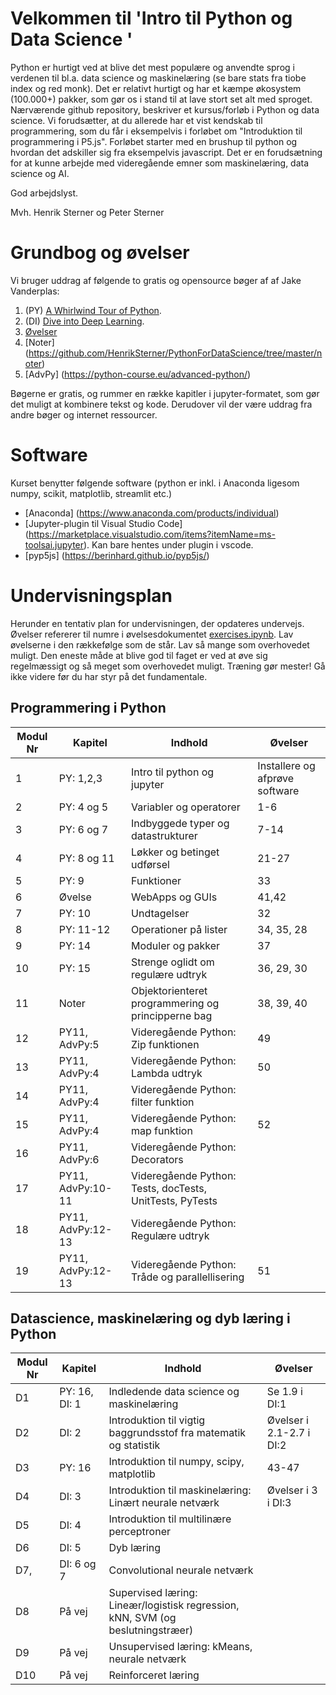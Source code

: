 # Velkommen til 'Intro til Python og Data Science '
Python er hurtigt ved at blive det mest populære og anvendte sprog i verdenen til bl.a. data science og maskinelæring (se bare stats fra tiobe index og red monk). Det er relativt hurtigt og har et kæmpe økosystem (100.000+) pakker, som gør os i stand til at lave stort set alt med sproget. 
Nærværende github repository, beskriver et kursus/forløb i Python og data science. Vi forudsætter, at du allerede har et vist kendskab til programmering, som du får i eksempelvis i forløbet om "Introduktion til programmering i P5.js".
Forløbet starter med en brushup til python og hvordan det adskiller sig fra eksempelvis javascript. Det er en forudsætning for at kunne arbejde med videregående emner som maskinelæring, data science og AI. 

God arbejdslyst.

Mvh.
Henrik Sterner og Peter Sterner

# Grundbog og øvelser
Vi bruger uddrag af følgende to gratis og opensource bøger af af Jake Vanderplas: 
1. (PY) [A Whirlwind Tour of Python](https://jakevdp.github.io/WhirlwindTourOfPython/). 
2. (DI) [Dive into Deep Learning](https://d2l.ai/).
3. [Øvelser](https://github.com/HenrikSterner/PythonForDataScience/blob/master/exercises/exercises.ipynb)
4. [Noter] (https://github.com/HenrikSterner/PythonForDataScience/tree/master/noter)
5. [AdvPy] (https://python-course.eu/advanced-python/)


Bøgerne er gratis, og rummer en række kapitler i jupyter-formatet, som gør det muligt at kombinere tekst og kode. Derudover vil der være uddrag fra andre bøger og internet ressourcer.

# Software
Kurset benytter følgende software (python er inkl. i Anaconda ligesom numpy, scikit, matplotlib, streamlit etc.) 
- [Anaconda] (https://www.anaconda.com/products/individual) 
- [Jupyter-plugin til Visual Studio Code] (https://marketplace.visualstudio.com/items?itemName=ms-toolsai.jupyter). Kan bare hentes under plugin i vscode.
- [pyp5js] (https://berinhard.github.io/pyp5js/)


# Undervisningsplan
Herunder en tentativ plan for undervisningen, der opdateres undervejs. Øvelser refererer til numre i øvelsesdokumentet [exercises.ipynb](https://github.com/HenrikSterner/PythonForDataScience/blob/master/exercises/exercises.ipynb). Lav øvelserne i den rækkefølge som de står. Lav så mange som overhovedet muligt. Den eneste måde at blive god til faget er ved at øve sig regelmæssigt og så meget som overhovedet muligt. Træning gør mester! Gå ikke videre før du har styr på det fundamentale.

## Programmering i Python

Modul Nr       | Kapitel     | Indhold                     | Øvelser     |
----------- | ----------- | ----------------------------| ----------- |
1          | PY: 1,2,3       | Intro til python og jupyter |   Installere og afprøve software         |
2 | PY: 4 og 5 | Variabler og operatorer  | 1-6 |
3 | PY: 6 og 7 | Indbyggede typer og datastrukturer | 7-14 |
4 | PY: 8 og 11 | Løkker og betinget udførsel | 21-27|
5 | PY: 9 | Funktioner | 33 |
6 |   Øvelse    | WebApps og GUIs  | 41,42 |
7 | PY: 10 | Undtagelser | 32 |
8 | PY: 11-12 | Operationer på lister |34, 35, 28|
9 | PY: 14 | Moduler og pakker | 37 |
10 | PY: 15 | Strenge oglidt om regulære udtryk | 36, 29, 30|
11 | Noter | Objektorienteret programmering og principperne bag | 38, 39, 40|
12 | PY11, AdvPy:5  | Videregående Python: Zip funktionen | 49 |
13 | PY11, AdvPy:4  | Videregående Python: Lambda udtryk |50 |
14 | PY11, AdvPy:4  | Videregående Python: filter funktion | |
15 | PY11, AdvPy:4  | Videregående Python: map funktion |52 |
16 | PY11, AdvPy:6  | Videregående Python: Decorators | |
17 | PY11, AdvPy:10-11  | Videregående Python: Tests, docTests, UnitTests, PyTests | |
18 | PY11, AdvPy:12-13  | Videregående Python: Regulære udtryk | |
19 | PY11, AdvPy:12-13  | Videregående Python: Tråde og parallellisering |51 |

## Datascience, maskinelæring og dyb læring i Python

Modul Nr       | Kapitel     | Indhold                     | Øvelser     |
----------- | ----------- | ----------------------------| ----------- |
D1 | PY: 16, DI: 1 | Indledende data science og maskinelæring| Se 1.9 i DI:1 |
D2 | DI: 2 | Introduktion til vigtig baggrundsstof fra matematik og statistik | Øvelser i 2.1-2.7 i DI:2 |
D3 | PY: 16 | Introduktion til numpy, scipy, matplotlib | 43-47|
D4 | DI: 3 | Introduktion til maskinelæring: Linært neurale netværk | Øvelser i 3 i DI:3  |
D5 | DI: 4 | Introduktion til multilinære perceptroner | |
D6 | DI: 5 | Dyb læring | |
D7, | DI: 6 og 7 | Convolutional neurale netværk | |
D8 | På vej | Supervised læring: Lineær/logistisk regression, kNN, SVM (og beslutningstræer) | |
D9 | På vej | Unsupervised læring: kMeans, neurale netværk | |
D10 | På vej | Reinforceret læring | |
